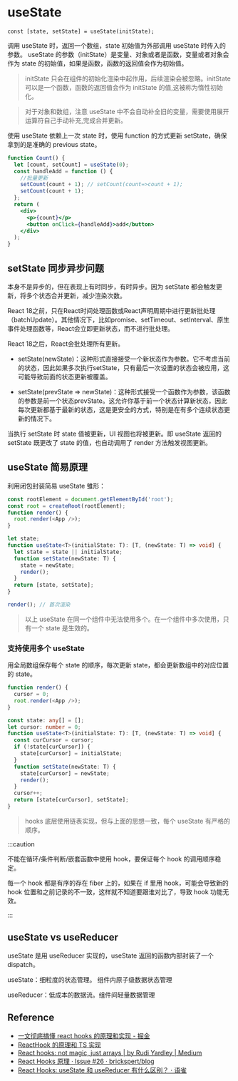 # useState

`const [state, setState] = useState(initState);`

调用 useState 时，返回一个数组，state 初始值为外部调用 useState 时传入的参数。
useState 的参数（initState）是变量、对象或者是函数，变量或者对象会作为 state 的初始值，如果是函数，函数的返回值会作为初始值。

> initState 只会在组件的初始化渲染中起作用，后续渲染会被忽略。initState 可以是一个函数，函数的返回值会作为 initState 的值,这被称为惰性初始化。

> 对于对象和数组，注意 useState 中不会自动补全旧的变量，需要使用展开运算符自己手动补充,完成合并更新。

使用 useState 依赖上一次 state 时，使用 function 的方式更新 setState，确保拿到的是准确的 previous state。

```jsx live
function Count() {
  let [count, setCount] = useState(0);
  const handleAdd = function () {
    //批量更新
    setCount(count + 1); // setCount(count=>count + 1);
    setCount(count + 1);
  };
  return (
    <div>
      <p>{count}</p>
      <button onClick={handleAdd}>add</button>
    </div>
  );
}
```

## setState 同步异步问题

本身不是异步的，但在表现上有时同步，有时异步。因为 setState 都会触发更新，将多个状态合并更新，减少渲染次数。

React 18之前，只在React时间处理函数或React声明周期中进行更新批处理（batchUpdate）。其他情况下，比如promise、setTimeout、setInterval、原生事件处理函数等，React会立即更新状态，而不进行批处理。

React 18之后，React会批处理所有更新。

- setState(newState)：这种形式直接接受一个新状态作为参数。它不考虑当前的状态，因此如果多次执行setState，只有最后一次设置的状态会被应用，这可能导致前面的状态更新被覆盖。

- setState(prevState => newState)：这种形式接受一个函数作为参数，该函数的参数是前一个状态prevState。这允许你基于前一个状态计算新状态，因此每次更新都基于最新的状态，这是更安全的方式，特别是在有多个连续状态更新的情况下。

当执行 setState 时 state 值被更新，UI 视图也将被更新。即 useState 返回的 setState 既更改了 state 的值，也自动调用了 render 方法触发视图更新。

## useState 简易原理

利用闭包封装简易 useState 雏形：

```ts
const rootElement = document.getElementById('root');
const root = createRoot(rootElement);
function render() {
  root.render(<App />);
}

let state;
function useState<T>(initialState: T): [T, (newState: T) => void] {
  let state = state || initialState;
  function setState(newState: T) {
    state = newState;
    render();
  }
  return [state, setState];
}

render(); // 首次渲染
```

> 以上 useState 在同一个组件中无法使用多个。在一个组件中多次使用，只有一个 state 是生效的。

### 支持使用多个 useState

用全局数组保存每个 state 的顺序，每次更新 state，都会更新数组中的对应位置的 state。

```ts
function render() {
  cursor = 0;
  root.render(<App />);
}

const state: any[] = [];
let cursor: number = 0;
function useState<T>(initialState: T): [T, (newState: T) => void] {
  const curCursor = cursor;
  if (!state[curCursor]) {
    state[curCursor] = initialState;
  }
  function setState(newState: T) {
    state[curCursor] = newState;
    render();
  }
  cursor++;
  return [state[curCursor], setState];
}
```

> hooks 底层使用链表实现，但与上面的思想一致，每个 useState 有严格的顺序。

:::caution

不能在循环/条件判断/嵌套函数中使用 hook，要保证每个 hook 的调用顺序稳定。

每一个 hook 都是有序的存在 fiber 上的，如果在 if 里用 hook，可能会导致新的 hook 位置和之前记录的不一致，这样就不知道要跟谁对比了，导致 hook 功能无效。

:::

## useState vs useReducer

useState 是用 useReducer 实现的，useState 返回的函数内部封装了一个 dispatch。

useState：细粒度的状态管理。 组件内原子级数据状态管理

useReducer：低成本的数据流。组件间轻量数据管理

## Reference

- [一文彻底搞懂 react hooks 的原理和实现 - 掘金](https://juejin.cn/post/6844903975838285838?share_token=d898bae0-23c6-4467-80f6-b41a345732d2#heading-1)
- [ReactHook 的原理和 TS 实现](https://gist.github.com/dongyuanxin/4281ee21eafdc0197d6ddea27bfbdbfd)
- [React hooks: not magic, just arrays | by Rudi Yardley | Medium](https://medium.com/@ryardley/react-hooks-not-magic-just-arrays-cd4f1857236e)
- [React Hooks 原理 · Issue #26 · brickspert/blog](https://github.com/brickspert/blog/issues/26)
- [React Hooks: useState 和 useReducer 有什么区别？ · 语雀](https://www.yuque.com/lxylona/note/knwwpt)
